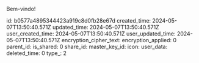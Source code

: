 Bem-vindo!

id: b0577a4895344423a919c8d0fb28e67d
created_time: 2024-05-07T13:50:40.571Z
updated_time: 2024-05-07T13:50:40.571Z
user_created_time: 2024-05-07T13:50:40.571Z
user_updated_time: 2024-05-07T13:50:40.571Z
encryption_cipher_text: 
encryption_applied: 0
parent_id: 
is_shared: 0
share_id: 
master_key_id: 
icon: 
user_data: 
deleted_time: 0
type_: 2